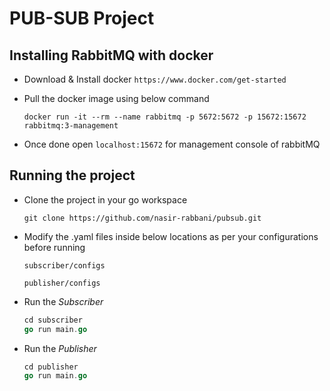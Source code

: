 # PUB-SUB Project

## Installing RabbitMQ with docker

- Download & Install docker `https://www.docker.com/get-started`

- Pull the docker image using below command

  ```
  docker run -it --rm --name rabbitmq -p 5672:5672 -p 15672:15672 rabbitmq:3-management
  ```

- Once done open `localhost:15672` for management console of rabbitMQ

## Running the project

- Clone the project in your go workspace

  ```git
  git clone https://github.com/nasir-rabbani/pubsub.git
  ```

- Modify the .yaml files inside below locations as per your configurations before running

  ```
  subscriber/configs

  publisher/configs
  ```

- Run the _Subscriber_
  ```go
  cd subscriber
  go run main.go
  ```
- Run the _Publisher_
  ```go
  cd publisher
  go run main.go
  ```
